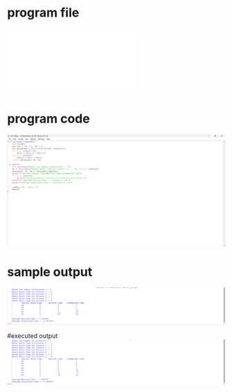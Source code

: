 # program file
![program_file](SJF_528.py)

# program code
![program_code](SJF_code_528.png)

# sample output
![sample_output](SJF_IO_528.png)

#executed output
![executed_output](SJF_EO_528.png)
